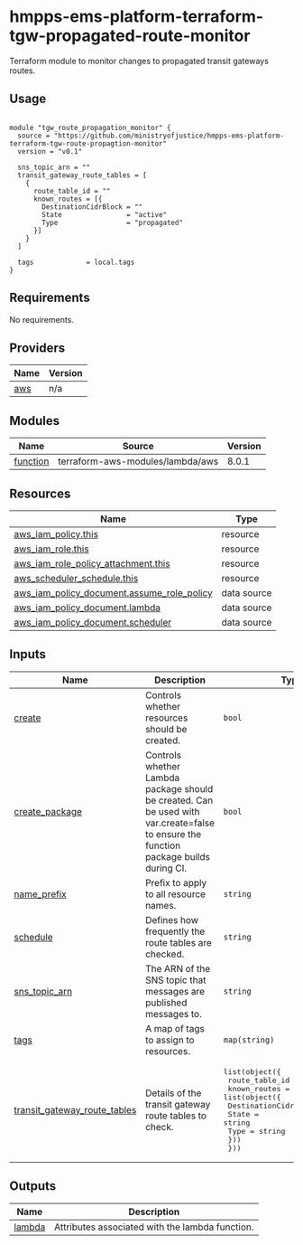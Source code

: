 # hmpps-ems-platform-terraform-tgw-propagated-route-monitor
Terraform module to monitor changes to propagated transit gateways routes.

## Usage

```hcl

module "tgw_route_propagation_monitor" {
  source = "https://github.com/ministryofjustice/hmpps-ems-platform-terraform-tgw-route-propagtion-monitor"
  version = "v0.1"

  sns_topic_arn = ""
  transit_gateway_route_tables = [
    {
      route_table_id = ""
      known_routes = [{
        DestinationCidrBlock = ""
        State                = "active"
        Type                 = "propagated"
      }]
    }
  ]

  tags             = local.tags
}
```
<!-- BEGIN_TF_DOCS -->
## Requirements

No requirements.

## Providers

| Name | Version |
|------|---------|
| <a name="provider_aws"></a> [aws](#provider\_aws) | n/a |

## Modules

| Name | Source | Version |
|------|--------|---------|
| <a name="module_function"></a> [function](#module\_function) | terraform-aws-modules/lambda/aws | 8.0.1 |

## Resources

| Name | Type |
|------|------|
| [aws_iam_policy.this](https://registry.terraform.io/providers/hashicorp/aws/latest/docs/resources/iam_policy) | resource |
| [aws_iam_role.this](https://registry.terraform.io/providers/hashicorp/aws/latest/docs/resources/iam_role) | resource |
| [aws_iam_role_policy_attachment.this](https://registry.terraform.io/providers/hashicorp/aws/latest/docs/resources/iam_role_policy_attachment) | resource |
| [aws_scheduler_schedule.this](https://registry.terraform.io/providers/hashicorp/aws/latest/docs/resources/scheduler_schedule) | resource |
| [aws_iam_policy_document.assume_role_policy](https://registry.terraform.io/providers/hashicorp/aws/latest/docs/data-sources/iam_policy_document) | data source |
| [aws_iam_policy_document.lambda](https://registry.terraform.io/providers/hashicorp/aws/latest/docs/data-sources/iam_policy_document) | data source |
| [aws_iam_policy_document.scheduler](https://registry.terraform.io/providers/hashicorp/aws/latest/docs/data-sources/iam_policy_document) | data source |

## Inputs

| Name | Description | Type | Default | Required |
|------|-------------|------|---------|:--------:|
| <a name="input_create"></a> [create](#input\_create) | Controls whether resources should be created. | `bool` | `true` | no |
| <a name="input_create_package"></a> [create\_package](#input\_create\_package) | Controls whether Lambda package should be created. Can be used with var.create=false to ensure the function package builds during CI. | `bool` | `true` | no |
| <a name="input_name_prefix"></a> [name\_prefix](#input\_name\_prefix) | Prefix to apply to all resource names. | `string` | `""` | no |
| <a name="input_schedule"></a> [schedule](#input\_schedule) | Defines how frequently the route tables are checked. | `string` | `"rate(60 minutes)"` | no |
| <a name="input_sns_topic_arn"></a> [sns\_topic\_arn](#input\_sns\_topic\_arn) | The ARN of the SNS topic that messages are published messages to. | `string` | n/a | yes |
| <a name="input_tags"></a> [tags](#input\_tags) | A map of tags to assign to resources. | `map(string)` | `{}` | no |
| <a name="input_transit_gateway_route_tables"></a> [transit\_gateway\_route\_tables](#input\_transit\_gateway\_route\_tables) | Details of the transit gateway route tables to check. | <pre>list(object({<br/>    route_table_id = string,<br/>    known_routes = list(object({<br/>      DestinationCidrBlock = string,<br/>      State                = string<br/>      Type                 = string<br/>    }))<br/>  }))</pre> | `[]` | no |

## Outputs

| Name | Description |
|------|-------------|
| <a name="output_lambda"></a> [lambda](#output\_lambda) | Attributes associated with the lambda function. |
<!-- END_TF_DOCS -->